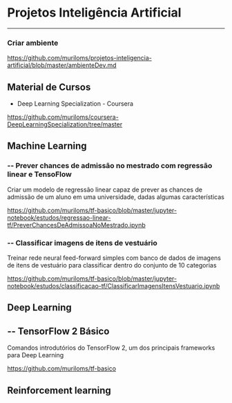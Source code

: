 # Projetos Inteligência Artificial
---
### Criar ambiente

https://github.com/muriloms/projetos-inteligencia-artificial/blob/master/ambienteDev.md

## Material de Cursos
- Deep Learning Specialization - Coursera

https://github.com/muriloms/coursera-DeepLearningSpecialization/tree/master

## Machine Learning
### -- Prever chances de admissão no mestrado com regressão linear e TensoFlow
Criar um modelo de regressão linear capaz de prever as chances de admissão de um aluno em uma universidade, dadas algumas características

https://github.com/muriloms/tf-basico/blob/master/jupyter-notebook/estudos/regressao-linear-tf/PreverChancesDeAdmissoaNoMestrado.ipynb

### -- Classificar imagens de itens de vestuário
Treinar rede neural feed-forward simples com banco de dados de imagens de itens de vestuário para classificar dentro do conjunto de 10 categorias

https://github.com/muriloms/tf-basico/blob/master/jupyter-notebook/estudos/classificacao-tf/ClassificarImagensItensVestuario.ipynb

## Deep Learning
## -- TensorFlow 2 Básico

Comandos introdutórios do TensorFlow 2, um dos principais frameworks para Deep Learning

https://github.com/muriloms/tf-basico

## Reinforcement learning

